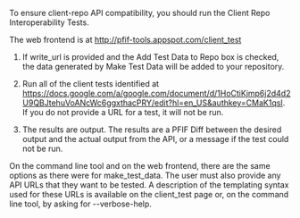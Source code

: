 To ensure client-repo API compatibility, you should run the Client Repo Interoperability Tests.

The web frontend is at http://pfif-tools.appspot.com/client_test

1)  If write\_url is provided and the Add Test Data to Repo box is checked, the data generated by Make Test Data will be added to your repository.

2)  Run all of the client tests identified at https://docs.google.com/a/google.com/document/d/1HoCtiKjmp6j2d4d2U9QBJtehuVoANcWc6ggxthacPRY/edit?hl=en_US&authkey=CMaK1qsI.  If you do not provide a URL for a test, it will not be run.

3)  The results are output.  The results are a PFIF Diff between the desired output and the actual output from the API, or a message if the test could not be run.

On the command line tool and on the web frontend, there are the same options as there were for make\_test\_data.  The user must also provide any API URLs that they want to be tested.  A description of the templating syntax used for these URLs is available on the client\_test page or, on the command line tool, by asking for --verbose-help.